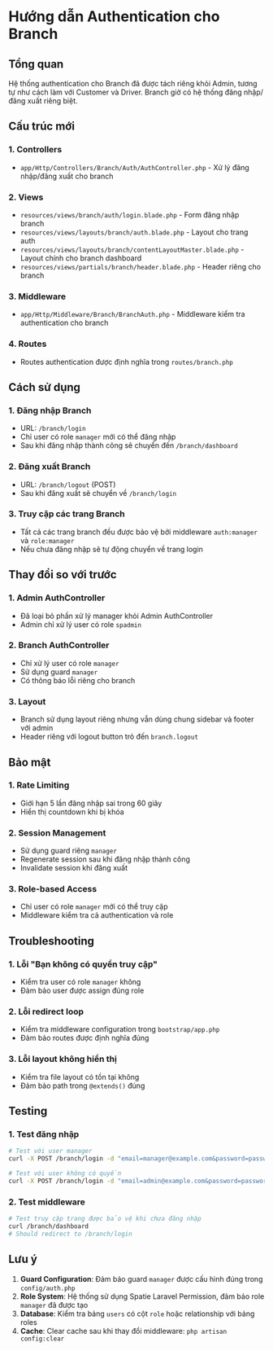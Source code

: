 # Hướng dẫn Authentication cho Branch

## Tổng quan

Hệ thống authentication cho Branch đã được tách riêng khỏi Admin, tương tự như cách làm với Customer và Driver. Branch giờ có hệ thống đăng nhập/đăng xuất riêng biệt.

## Cấu trúc mới

### 1. Controllers
- `app/Http/Controllers/Branch/Auth/AuthController.php` - Xử lý đăng nhập/đăng xuất cho branch

### 2. Views
- `resources/views/branch/auth/login.blade.php` - Form đăng nhập branch
- `resources/views/layouts/branch/auth.blade.php` - Layout cho trang auth
- `resources/views/layouts/branch/contentLayoutMaster.blade.php` - Layout chính cho branch dashboard
- `resources/views/partials/branch/header.blade.php` - Header riêng cho branch

### 3. Middleware
- `app/Http/Middleware/Branch/BranchAuth.php` - Middleware kiểm tra authentication cho branch

### 4. Routes
- Routes authentication được định nghĩa trong `routes/branch.php`

## Cách sử dụng

### 1. Đăng nhập Branch
- URL: `/branch/login`
- Chỉ user có role `manager` mới có thể đăng nhập
- Sau khi đăng nhập thành công sẽ chuyển đến `/branch/dashboard`

### 2. Đăng xuất Branch
- URL: `/branch/logout` (POST)
- Sau khi đăng xuất sẽ chuyển về `/branch/login`

### 3. Truy cập các trang Branch
- Tất cả các trang branch đều được bảo vệ bởi middleware `auth:manager` và `role:manager`
- Nếu chưa đăng nhập sẽ tự động chuyển về trang login

## Thay đổi so với trước

### 1. Admin AuthController
- Đã loại bỏ phần xử lý manager khỏi Admin AuthController
- Admin chỉ xử lý user có role `spadmin`

### 2. Branch AuthController
- Chỉ xử lý user có role `manager`
- Sử dụng guard `manager`
- Có thông báo lỗi riêng cho branch

### 3. Layout
- Branch sử dụng layout riêng nhưng vẫn dùng chung sidebar và footer với admin
- Header riêng với logout button trỏ đến `branch.logout`

## Bảo mật

### 1. Rate Limiting
- Giới hạn 5 lần đăng nhập sai trong 60 giây
- Hiển thị countdown khi bị khóa

### 2. Session Management
- Sử dụng guard riêng `manager`
- Regenerate session sau khi đăng nhập thành công
- Invalidate session khi đăng xuất

### 3. Role-based Access
- Chỉ user có role `manager` mới có thể truy cập
- Middleware kiểm tra cả authentication và role

## Troubleshooting

### 1. Lỗi "Bạn không có quyền truy cập"
- Kiểm tra user có role `manager` không
- Đảm bảo user được assign đúng role

### 2. Lỗi redirect loop
- Kiểm tra middleware configuration trong `bootstrap/app.php`
- Đảm bảo routes được định nghĩa đúng

### 3. Lỗi layout không hiển thị
- Kiểm tra file layout có tồn tại không
- Đảm bảo path trong `@extends()` đúng

## Testing

### 1. Test đăng nhập
```bash
# Test với user manager
curl -X POST /branch/login -d "email=manager@example.com&password=password"

# Test với user không có quyền
curl -X POST /branch/login -d "email=admin@example.com&password=password"
```

### 2. Test middleware
```bash
# Test truy cập trang được bảo vệ khi chưa đăng nhập
curl /branch/dashboard
# Should redirect to /branch/login
```

## Lưu ý

1. **Guard Configuration**: Đảm bảo guard `manager` được cấu hình đúng trong `config/auth.php`
2. **Role System**: Hệ thống sử dụng Spatie Laravel Permission, đảm bảo role `manager` đã được tạo
3. **Database**: Kiểm tra bảng `users` có cột `role` hoặc relationship với bảng roles
4. **Cache**: Clear cache sau khi thay đổi middleware: `php artisan config:clear` 